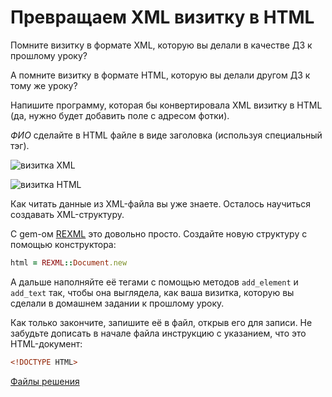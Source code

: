 # Превращаем XML визитку в HTML

Помните визитку в формате XML, которую вы делали в качестве ДЗ к прошлому уроку? 

А помните визитку в формате HTML, которую вы делали другом ДЗ к тому же уроку? 

Напишите программу, которая бы конвертировала XML визитку в HTML (да, нужно будет добавить поле с адресом фотки).

*ФИО* сделайте в HTML файле в виде заголовка (используя специальный тэг).

![визитка XML](http://goodprogrammer.ru/system/rich_texts/000/000/516e2b65adc1962cbb2fce1396820217336efc22882/vizitka_1.png?1443204246 "Пример XML-разметки файла с визиткой")

![визитка HTML](http://goodprogrammer.ru/system/rich_texts/000/000/517f5e9fd377be3bfc193766836fbf9d73de41e69ec/vizitka_2.png?1443204338 "А вот так он должен выглядеть в браузере")

<div class="rubyrush-task-hint">

Как читать данные из XML-файла вы уже знаете. Осталось научиться создавать XML-структуру.

С gem-ом [REXML](http://ruby-doc.org/stdlib-2.0.0/libdoc/rexml/rdoc/REXML.html) это довольно просто. Создайте новую структуру с помощью конструктора:

```ruby
html = REXML::Document.new
```

А дальше наполняйте её тегами с помощью методов `add_element` и `add_text` так, чтобы она выглядела, как ваша визитка, которую вы сделали в домашнем задании к прошлому уроку.

Как только закончите, запишите её в файл, открыв его для записи. Не забудьте дописать в начале файла инструкцию с указанием, что это HTML-документ:

```html
<!DOCTYPE HTML>
```

</div>


<div class="rubyrush-task-answer">

<p>
<a href="https://github.com/aristofun/rubyrush-path/tree/master/steps/xml-write-03/solution/" class="rubyrush-task-solution-link">Файлы решения</a>
</p>

</div>
